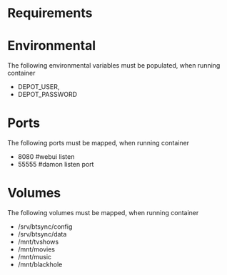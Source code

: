 # Requirements


# Environmental
The following environmental variables must be populated, when running container 

 - DEPOT_USER,
 - DEPOT_PASSWORD

# Ports
The following ports must be mapped, when running container 

 - 8080 #webui listen 
 - 55555 #damon listen port
 
# Volumes
The following volumes must be mapped, when running container 

- /srv/btsync/config
- /srv/btsync/data
- /mnt/tvshows
- /mnt/movies
- /mnt/music
- /mnt/blackhole

